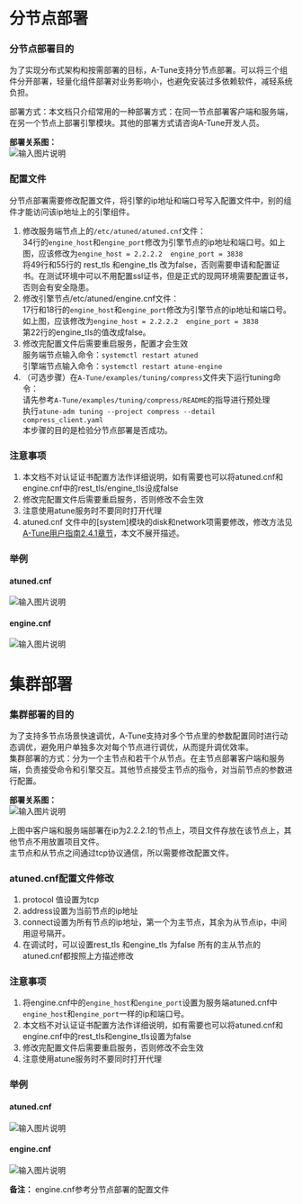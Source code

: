 # 分节点部署

### 分节点部署目的
为了实现分布式架构和按需部署的目标，A-Tune支持分节点部署。可以将三个组件分开部署，轻量化组件部署对业务影响小，也避免安装过多依赖软件，减轻系统负担。<br/>

部署方式：本文档只介绍常用的一种部署方式：在同一节点部署客户端和服务端，在另一个节点上部署引擎模块。其他的部署方式请咨询A-Tune开发人员。

**部署关系图：** <br/>
![输入图片说明](figures/Picture1.png)

### 配置文件
分节点部署需要修改配置文件，将引擎的ip地址和端口号写入配置文件中，别的组件才能访问该ip地址上的引擎组件。

1.	修改服务端节点上的`/etc/atuned/atuned.cnf`文件：<br/>
34行的`engine_host`和`engine_port`修改为引擎节点的ip地址和端口号。如上图，应该修改为`engine_host = 2.2.2.2  engine_port = 3838`<br/>
将49行和55行的 rest_tls 和engine_tls 改为false，否则需要申请和配置证书。在测试环境中可以不用配置ssl证书，但是正式的现网环境需要配置证书，否则会有安全隐患。
2.	修改引擎节点/etc/atuned/engine.cnf文件：<br/>
17行和18行的`engine_host`和`engine_port`修改为引擎节点的ip地址和端口号。如上图，应该修改为`engine_host = 2.2.2.2  engine_port = 3838`<br/>
第22行的engine_tls的值改成false。 
3.	修改完配置文件后需要重启服务，配置才会生效<br/>
服务端节点输入命令：`systemctl restart atuned`<br/>
引擎端节点输入命令：`systemctl restart atune-engine`<br/>
4.	（可选步骤）在`A-Tune/examples/tuning/compress`文件夹下运行tuning命令：<br/>
请先参考`A-Tune/examples/tuning/compress/README`的指导进行预处理<br/>
执行`atune-adm tuning --project compress --detail compress_client.yaml`<br/>
本步骤的目的是检验分节点部署是否成功。<br/>

### 注意事项
1.	本文档不对认证证书配置方法作详细说明，如有需要也可以将atuned.cnf和engine.cnf中的rest_tls/engine_tls设成false
2.	修改完配置文件后需要重启服务，否则修改不会生效
3.	注意使用atune服务时不要同时打开代理
4.	atuned.cnf 文件中的[system]模块的disk和network项需要修改，修改方法见[A-Tune用户指南2.4.1章节](https://gitee.com/gaoruoshu/A-Tune/blob/master/Documentation/UserGuide/A-Tune%E7%94%A8%E6%88%B7%E6%8C%87%E5%8D%97.md)，本文不展开描述。

### 举例
#### atuned.cnf
 ![输入图片说明](figures/Picture2.png)
#### engine.cnf
 ![输入图片说明](figures/Picture3.png)

# 集群部署

### 集群部署的目的
为了支持多节点场景快速调优，A-Tune支持对多个节点里的参数配置同时进行动态调优，避免用户单独多次对每个节点进行调优，从而提升调优效率。<br/>
集群部署的方式：分为一个主节点和若干个从节点。在主节点部署客户端和服务端，负责接受命令和引擎交互。其他节点接受主节点的指令，对当前节点的参数进行配置。

**部署关系图：** <br/>
 ![输入图片说明](figures/Picture4.png)

上图中客户端和服务端部署在ip为2.2.2.1的节点上，项目文件存放在该节点上，其他节点不用放置项目文件。<br/>
主节点和从节点之间通过tcp协议通信，所以需要修改配置文件。

### atuned.cnf配置文件修改
1.	protocol 值设置为tcp
2.	address设置为当前节点的ip地址
3.	connect设置为所有节点的ip地址，第一个为主节点，其余为从节点ip，中间用逗号隔开。
4.	在调试时，可以设置rest_tls 和engine_tls 为false
所有的主从节点的atuned.cnf都按照上方描述修改

### 注意事项
1.	将engine.cnf中的`engine_host`和`engine_port`设置为服务端atuned.cnf中`engine_host`和`engine_port`一样的ip和端口号。
2.	本文档不对认证证书配置方法作详细说明，如有需要也可以将atuned.cnf和engine.cnf中的rest_tls和engine_tls设置为false
3.	修改完配置文件后需要重启服务，否则修改不会生效
4.	注意使用atune服务时不要同时打开代理

### 举例
#### atuned.cnf
![输入图片说明](figures/Picture5.png) 
#### engine.cnf
![输入图片说明](figures/Picture6.png)

**备注：** engine.cnf参考分节点部署的配置文件
